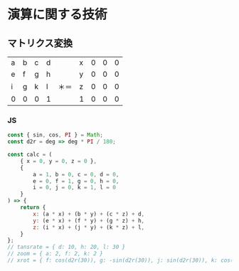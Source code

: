 # 演算に関する技術
## マトリクス変換

||||||||||
|-|-|-|-|-|-|-|-|-|
|a|b|c|d||x|0|0|0|
|e|f|g|h||y|0|0|0|
|i|g|k|l|＊＝|z|0|0|0|
|0|0|0|1||1|0|0|0|

### JS
```js
const { sin, cos, PI } = Math;
const d2r = deg => deg * PI / 180;

const calc = (
    { x = 0, y = 0, z = 0 },
    {
        a = 1, b = 0, c = 0, d = 0,
        e = 0, f = 1, g = 0, h = 0,
        i = 0, j = 0, k = 1, l = 0
    }
) => {
    return {
        x: (a * x) + (b * y) + (c * z) + d,
        y: (e * x) + (f * y) + (g * z) + h,
        z: (i * x) + (j * y) + (k * z) + l,
    }
};
// tansrate = { d: 10, h: 20, l: 30 }
// zoom = { a: 2, f: 2, k: 2 }
// xrot = { f: cos(d2r(30)), g: -sin(d2r(30)), j: sin(d2r(30)), k: cos(d2r(30)) }
```
